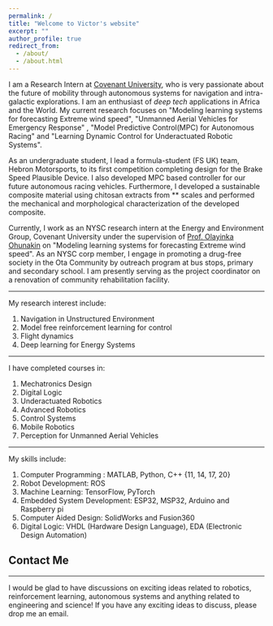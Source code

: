 ```yaml
---
permalink: /
title: "Welcome to Victor's website"
excerpt: ""
author_profile: true
redirect_from: 
  - /about/
  - /about.html
---
```

I am a Research Intern at [Covenant University](https://www.covenantuniversity.edu.ng), who is very passionate about the future of mobility through autonomous systems for navigation and intra-galactic explorations. I am an enthusiast of *deep tech* applications in Africa and the World. My current research focuses on "Modeling learning systems for forecasting Extreme wind speed", "Unmanned Aerial Vehicles for Emergency Response" , "Model Predictive Control(MPC) for Autonomous Racing" and "Learning Dynamic Control for Underactuated Robotic Systems".

As an undergraduate student, I lead a formula-student (FS UK) team, Hebron Motorsports, to its first competition completing design for the Brake Speed Plausible Device. I also developed MPC based controller for our future autonomous racing vehicles. Furthermore, I developed a sustainable composite material using chitosan extracts from ** scales and performed the mechanical and morphological characterization of the developed composite.

Currently, I work as an NYSC research intern at the Energy and Environment Group, Covenant University under the supervision of [Prof. Olayinka Ohunakin](https://africa.berkeley.edu/people/olayinka-s-ohunakin) on "Modeling learning systems for forecasting Extreme wind speed". As an NYSC corp member, I engage in promoting a drug-free society in the Ota Community by outreach program at bus stops, primary and secondary school. I am presently serving as the project coordinator on a renovation of community rehabilitation facility.

---------------
My research interest include:
1. Navigation in Unstructured Environment
2. Model free reinforcement learning for control
3. Flight dynamics
4. Deep learning for Energy Systems 

---------------
I have completed courses in:
1. Mechatronics Design
2. Digital Logic
3. Underactuated Robotics
4. Advanced Robotics
5. Control Systems
6. Mobile Robotics
7. Perception for Unmanned Aerial Vehicles

---------------
My skills include:
1. Computer Programming : MATLAB, Python, C++ {11, 14, 17, 20}
2. Robot Development: ROS
3. Machine Learning: TensorFlow, PyTorch
4. Embedded System Development: ESP32, MSP32, Arduino and Raspberry pi
5. Computer Aided Design: SolidWorks and Fusion360
6. Digital Logic: VHDL (Hardware Design Language), EDA (Electronic Design Automation)


## Contact Me ##
****************************************
I would be glad to have discussions on exciting ideas related to robotics, reinforcement learning, autonomous systems and anything related to engineering and science! If you have any exciting ideas to discuss, please drop me an email.